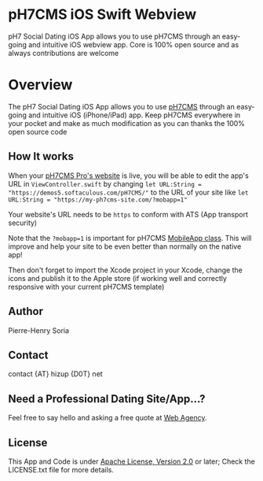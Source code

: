 # pH7CMS iOS Swift Webview

pH7 Social Dating iOS App allows you to use pH7CMS through an easy-going and intuitive iOS webview app. Core is 100% open source and as always contributions are welcome


# Overview

The pH7 Social Dating iOS App allows you to use [pH7CMS](http://ph7cms.com) through an easy-going and intuitive iOS (iPhone/iPad) app. Keep pH7CMS everywhere in your pocket and make as much modification as you can thanks the 100% open source code


## How It works

 When your [pH7CMS Pro's website](http://ph7cms.com/pro) is live, you will be able to edit the app's URL in `ViewController.swift` by changing `let URL:String = "https://demos5.softaculous.com/pH7CMS/"` to the URL of your site like `let URL:String = "https://my-ph7cms-site.com/?mobapp=1"`

Your website's URL needs to be `https` to conform with ATS (App transport security)


Note that the `?mobapp=1` is important for pH7CMS [MobileApp class](https://github.com/pH7Software/pH7-Social-Dating-CMS/blob/master/_protected/framework/Mobile/MobApp.class.php#L20). This will improve and help your site to be even better than normally on the native app!

Then don't forget to import the Xcode project in your Xcode, change the icons and publish it to the Apple store (if working well and correctly responsive with your current pH7CMS template)


## Author

Pierre-Henry Soria


## Contact

contact {AT} hizup {D0T} net


## Need a Professional Dating Site/App...?

Feel free to say hello and asking a free quote at [Web Agency](http://hizup.uk).


## License

This App and Code is under [Apache License, Version 2.0](http://www.apache.org/licenses/LICENSE-2.0.txt) or later; Check the LICENSE.txt file for more details.

